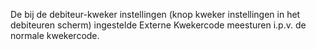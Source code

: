 De bij de debiteur-kweker instellingen (knop kweker instellingen in het debiteuren scherm) ingestelde Externe Kwekercode meesturen i.p.v. de normale kwekercode.